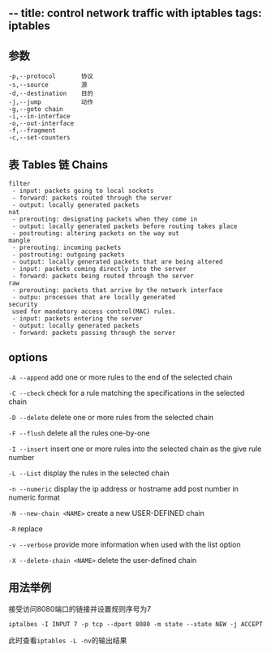 --
title: control network traffic with iptables
tags: iptables
--

<!--more-->

## 参数
```
-p,--protocol		协议
-s,--source			源
-d,--destination	目的
-j,--jump			动作
-g,--goto chain				
-i,--in-interface	
-o,--out-interface	
-f,--fragment		
-c,--set-counters	
```
## 表 Tables 链 Chains
```
filter
 - input: packets going to local sockets
 - forward: packets routed through the server
 - output: locally generated packets
nat
 - prerouting: designating packets when they come in
 - output: locally generated packets before routing takes place
 - postrouting: altering packets on the way out
mangle
 - prerouting: incoming packets
 - postrouting: outgoing packets
 - output: locally generated packets that are being altered
 - input: packets coming directly into the server
 - forward: packets being routed through the server
raw
 - prerouting: packets that arrive by the network interface
 - outpu: processes that are locally generated
security
 used for mandatory access control(MAC) rules.
 - input: packets entering the server
 - output: locally generated packets
 - forward: packets passing through the server
```

## options
`-A --append`	add one or more rules to the end of the selected chain

`-C --check`	check for a rule matching the specifications in the selected chain

`-D --delete`	delete one or more rules from the selected chain

`-F --flush`	delete all the rules one-by-one

`-I --insert`	insert one or more rules into the selected chain as the give rule number

`-L --List`		display the rules in the selected chain

`-n --numeric`	display the ip address or hostname add post number in numeric format

`-N --new-chain <NAME>`	create a new USER-DEFINED chain

`-R`			replace

`-v --verbose`	provide more information when used with the list option

`-X --delete-chain <NAME>` delete the user-defined chain

## 用法举例
接受访问8080端口的链接并设置规则序号为7
```
iptalbes -I INPUT 7 -p tcp --dport 8080 -m state --state NEW -j ACCEPT
```
此时查看`iptables -L -nv`的输出结果
